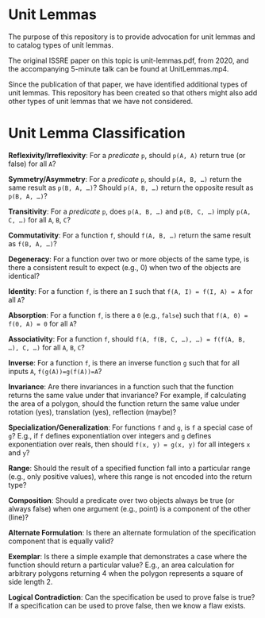 # Unit Lemmas

The purpose of this repository is to provide advocation for unit lemmas and to catalog types of unit lemmas.

The original ISSRE paper on this topic is unit-lemmas.pdf, from 2020, and the accompanying 5-minute talk can
be found at UnitLemmas.mp4.

Since the publication of that paper, we have identified additional types of unit lemmas. This repository has
been created so that others might also add other types of unit lemmas that we have not considered.

# Unit Lemma Classification #

**Reflexivity/Irreflexivity**: For a *predicate* `p`, should `p(A, A)` return true (or false) for all `A`?

**Symmetry/Asymmetry**: For a *predicate* `p`, should `p(A, B, …)` return the same result as `p(B, A, …)`?
Should `p(A, B, …)` return the opposite result as `p(B, A, …)`?

**Transitivity**: For a *predicate* `p`, does `p(A, B, …)` and `p(B, C, …)` imply `p(A, C, …)` for all `A`, `B`, `C`?

**Commutativity**: For a function `f`, should `f(A, B, …)` return the same result as `f(B, A, …)`?

**Degeneracy**: For a function over two or more objects of the same type, is there a consistent result to
expect (e.g., 0) when two of the objects are identical?

**Identity**: For a function `f`, is there an `I` such that `f(A, I) = f(I, A) = A` for all `A`?

**Absorption**: For a function `f`, is there a `0` (e.g., `false`) such that `f(A, 0) = f(0, A) = 0` for all `A`?

**Associativity**: For a function `f`, should `f(A, f(B, C, …), …) = f(f(A, B, …), C, …)` for all `A`, `B`, `C`?

**Inverse**: For a function `f`, is there an inverse function `g` such that for all inputs `A`, `f(g(A))=g(f(A))=A`?

**Invariance**: Are there invariances in a function such that the function returns the same value under that invariance?
For example, if calculating the area of a polygon, should the function return the same value under rotation (yes),
translation (yes), reflection (maybe)?

**Specialization/Generalization**: For functions `f` and `g`, is `f` a special case of `g`? E.g., if `f` defines
exponentiation over integers and `g` defines exponentiation over reals, then should `f(x, y) = g(x, y)` for all
integers `x` and `y`?

**Range**: Should the result of a specified function fall into a particular range (e.g., only positive values), where
this range is not encoded into the return type?

**Composition**: Should a predicate over two objects always be true (or always false) when one argument (e.g., point)
is a component of the other (line)?

**Alternate Formulation**: Is there an alternate formulation of the specification component that is equally valid?

**Exemplar**: Is there a simple example that demonstrates a case where the function should return a particular value?
E.g., an area calculation for arbitrary polygons returning 4 when the polygon represents a square of side length 2.

**Logical Contradiction**: Can the specification be used to prove false is true? If a specification can be used to
prove false, then we know a flaw exists.
